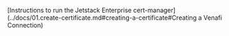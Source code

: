 [Instructions to run the Jetstack Enterprise cert-manager](../docs/01.create-certificate.md#creating-a-certificate#Creating a Venafi Connection)
